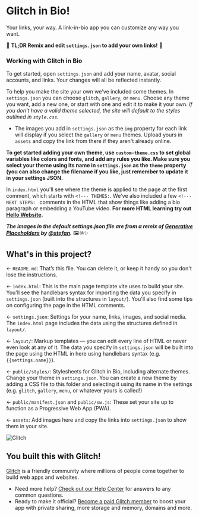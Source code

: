 # Glitch in Bio!

Your links, your way. A link-in-bio app you can customize any way you want.

🚀 **TL;DR Remix and edit `settings.json` to add your own links!** 🚀


### Working with Glitch in Bio

To get started, open `settings.json` and add your name, avatar, social accounts, and links. Your changes will all be reflected instantly. 

To help you make the site your own we've included some themes. In `settings.json` you can choose `glitch`, `gallery`, or `menu`. Choose any theme you want, add a new one, or start with one and edit it to make it your own. _If you don't have a valid theme selected, the site will default to the styles outlined in `style.css`._

* The images you add in `settings.json` as the `img` property for each link will display if you select the `gallery` or `menu` themes. Upload yours in `assets` and copy the link from there if they aren't already online.

__To get started adding your own theme, use `custom-theme.css` to set global variables like colors and fonts, and add any rules you like. Make sure you select your theme using its name in `settings.json` as the `theme` property (you can also change the filename if you like, just remember to update it in your settings JSON.__

In `index.html` you'll see where the theme is applied to the page at the first comment, which starts with `<!--- THEMES:`. We've also included a few `<!--- NEXT STEPS: ` comments in the HTML that show things like adding a bio paragraph or embedding a YouTube video. **For more HTML learning try out [Hello Website](https://glitch.com/~glitch-hello-website).**

___The images in the default settings.json file are from a remix of [Generative Placeholders](https://glitch.com/~generative-placeholders) by [@stefan](https://glitch.com/@stefan).___ 🖼️🪅✨


## What's in this project?

← `README.md`: That’s this file. You can delete it, or keep it handy so you don't lose the instructions.

← `index.html`: This is the main page template vite uses to build your site. You'll see the handlebars syntax for importing the data you specify in `settings.json` (built into the structures in `layout/`). You'll also find some tips on configuring the page in the HTML comments.

← `settings.json`: Settings for your name, links, images, and social media. The `index.html` page includes the data using the structures defined in `layout/`.

← `layout/`: Markup templates — you can edit every line of HTML or never even look at any of it. The data you specify in `settings.json` will be built into the page using the HTML in here using handlebars syntax (e.g. `{{settings.name}}`).

← `public/styles/`: Stylesheets for Glitch in Bio, including alternate themes. Change your theme in `settings.json`. You can create a new theme by adding a CSS file to this folder and selecting it using its name in the settings (e.g. `glitch`, `gallery`, `menu`, or whatever yours is called!)

← `public/manifest.json` and `public/sw.js`: These set your site up to function as a Progressive Web App (PWA).

← `assets`: Add images here and copy the links into `settings.json` to show them in your site.

![Glitch](https://cdn.glitch.com/a9975ea6-8949-4bab-addb-8a95021dc2da%2FLogo_Color.svg?v=1602781328576)

## You built this with Glitch!

[Glitch](https://glitch.com) is a friendly community where millions of people come together to build web apps and websites.

- Need more help? [Check out our Help Center](https://help.glitch.com/) for answers to any common questions.
- Ready to make it official? [Become a paid Glitch member](https://glitch.com/pricing) to boost your app with private sharing, more storage and memory, domains and more.

